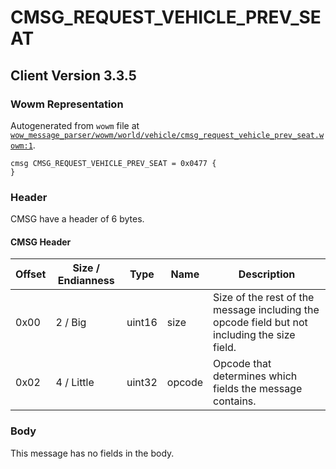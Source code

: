 # CMSG_REQUEST_VEHICLE_PREV_SEAT

## Client Version 3.3.5

### Wowm Representation

Autogenerated from `wowm` file at [`wow_message_parser/wowm/world/vehicle/cmsg_request_vehicle_prev_seat.wowm:1`](https://github.com/gtker/wow_messages/tree/main/wow_message_parser/wowm/world/vehicle/cmsg_request_vehicle_prev_seat.wowm#L1).
```rust,ignore
cmsg CMSG_REQUEST_VEHICLE_PREV_SEAT = 0x0477 {
}
```
### Header

CMSG have a header of 6 bytes.

#### CMSG Header

| Offset | Size / Endianness | Type   | Name   | Description |
| ------ | ----------------- | ------ | ------ | ----------- |
| 0x00   | 2 / Big           | uint16 | size   | Size of the rest of the message including the opcode field but not including the size field.|
| 0x02   | 4 / Little        | uint32 | opcode | Opcode that determines which fields the message contains.|

### Body

This message has no fields in the body.

